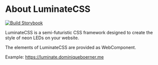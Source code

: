 # About LuminateCSS

[![Build Storybook](https://github.com/dominique-boerner/luminate-css/actions/workflows/node.js.yml/badge.svg)](https://github.com/dominique-boerner/luminate-css/actions/workflows/node.js.yml)

LuminateCSS is a semi-futuristic CSS framework designed to create the style of neon LEDs on your website.

The elements of LuminateCSS are provided as WebComponent.

Example: https://luminate.dominiqueboerner.me
